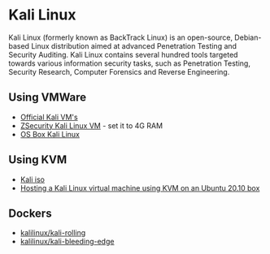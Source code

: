 # Kali Linux

Kali Linux (formerly known as BackTrack Linux) is an open-source, Debian-based Linux distribution aimed at advanced 
Penetration Testing and Security Auditing. Kali Linux contains several hundred tools targeted towards various 
information security tasks, such as Penetration Testing, Security Research, Computer Forensics and Reverse Engineering.

## Using VMWare

* [Official Kali VM's](https://www.kali.org/get-kali/#kali-virtual-machines)
* [ZSecurity Kali Linux VM](https://zsecurity.org/download-custom-kali/) - set it to 4G RAM
* [OS Box Kali Linux](https://www.osboxes.org/kali-linux/)

## Using KVM

* [Kali iso](https://www.kali.org/get-kali/#kali-bare-metal)
* [Hosting a Kali Linux virtual machine using KVM on an Ubuntu 20.10 box](https://heds.nz/posts/hosting-kali-linux-kvm-ubuntu/)

## Dockers

* [kalilinux/kali-rolling](https://hub.docker.com/r/kalilinux/kali-rolling)
* [kalilinux/kali-bleeding-edge](https://hub.docker.com/r/kalilinux/kali-bleeding-edge)

